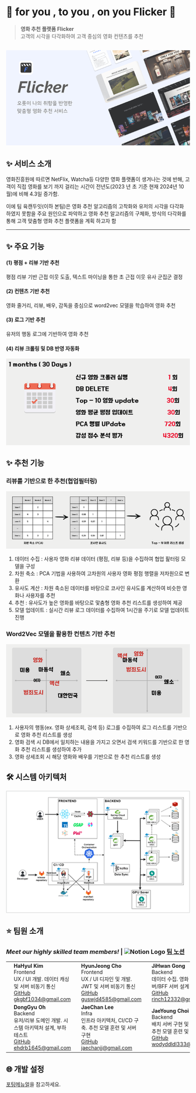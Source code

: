 # 🌙 for you , to you , on you Flicker 🌟

> **영화 추천 플랫폼 Flicker**  
> 고객의 시각을 다각화하여 고객 중심의 영화 컨텐츠를 추천

## ![alt text](exec/img/main.png)

## ✨ 서비스 소개

영화진흥원에 따르면 NetFlix, Watcha등 다양한 영화 플랫폼이 생겨나는 것에 반해, 고객이 직접 영화를 보기 까지 걸리는 시간이 전년도(2023 년 초 기준 현재 2024년 10월)에 비해 4.3일 증가함.

이에 팀 육캔두잇(이하 본팀)은 영화 추천 알고리즘의 고착화와 유저의 시각을 다각화 하였지 못함을 주요 원인으로 파악하고 영화 추천 알고리즘의 구체화, 방식의 다각화를 통해 고객 맞춤형 영화 추천 플랫폼을 계획 하고자 함

---

## ✨ 주요 기능

#### (1) 평점 + 리뷰 기반 추천

평점 리뷰 기반 근접 이웃 도출, 텍스트 마이닝을 통한 초 근접 이웃 유사 군집군 결정

#### (2) 컨텐츠 기반 추천

영화 줄거리, 리뷰, 배우, 감독을 중심으로 word2vec 모델을 학습하여 영화 추천

#### (3) 로그 기반 추천

유저의 행동 로그에 기반하여 영화 추천

#### (4) 리뷰 크롤링 및 DB 반영 자동화

![alt text](exec/img/schedule.png)


## ✨ 추천 기능

### **리뷰를 기반으로 한 추천(협업필터링)**

![alt text](exec/img/collabo.png)

1. 데이터 수집 : 사용자 영화 리뷰 데이터 (평점, 리뷰 등)을 수집하여 협업 핉터링 모델을 구성
2. 차원 축소 : PCA 기법을 사용하여 고차원의 사용자 영화 평점 행렬을 저차원으로 변환
3. 유사도 계산 : 차원 축소된 데이터를 바탕으로 코사인 유사도를 계산하여 비슷한 영화나 사용자를 추천
4. 추천 : 유사도가 높은 영화를 바탕으로 맟춤형 영화 추천 리스트를 생성하여 제공
5. 모델 업데이트 : 실시간 리뷰 로그 데이터를 수집하여 1시간을 주기로 모델 업데이트 진행



### **Word2Vec 모델을 활용한 컨텐츠 기반 추천**

![alt text](exec/img/word2vec.png)

1. 사용자의 행동(ex. 영화 상세조회, 검색 등) 로그를 수집하여 로그 리스트를 기반으로 영화 추천 리스트를 생성
2. 영화 검색 시 DB에서 일치하는 내용을 가지고 오면서 검색 키워드를 기반으로 한 영화 추천 리스트를 생성하여 추가
3. 영화 상세조회 시 해당 영화와 배우를 기반으로 한 추천 리스트를 생성

## 🛠️ 시스템 아키텍처

![alt text](exec/img/systenarch.png)

## ⭐ 팀원 소개

### ***Meet our highly skilled team members!*** | <img src="https://upload.wikimedia.org/wikipedia/commons/e/e9/Notion-logo.svg" alt="Notion Logo" width="20"/> [팀 노션](https://snowy-lilac-f3b.notion.site/6-5193ecebfd8643ba9d99d29e3bea2482?pvs=4)

|  |  |  |  |  |   |
|---|---|---|---|---|---|
|![HaHyul Kim](exec/img/hyulKim.jpg) | **HaHyul Kim** <br> Frontend <br> UX / UI 개발. 데이터 캐싱 및 서버 비동기 통신 <br> [GitHub](https://github.com/busangangster) <br> gkgbf1034@gmail.com |![HyunJeong Cho](exec/img/jeong.jpg)| **HyunJeong Cho**  <br> Frontend <br>  UX / UI 디자인 및 개발. <br> JWT 및 서버 비동기 통신 <br> [GitHub](https://github.com/hyunjeongg11) <br> guswjd4585@gmail.com| ![HaHyul Kim](exec/img/jihwan.jpg) | **JiHwan Gong**  <br> Backend  <br> 데이터 수집. 영화 도메인 서버/BFF 서버 설계 및 구현 <br>[GitHub](https://github.com/izgnok) <br> rinch12332@gmail.com |
|![HyunJeong Cho](exec/img/dong.png)| **DongGyu Oh**  <br> Backend  <br> 유저/리뷰 도메인 개발. 시스템 아키텍처 설계, 부하 테스트  <br> [GitHub](https://github.com/Eastplanet) <br> ehdrb1645@gmail.com|![HaHyul Kim](exec/img/chan.jpg) | **JaeChan Lee** <br> Infra  <br> 인프라 아키텍처, CI/CD 구축. 추천 모델 훈련 및 서버 구현  <br> [GitHub](https://github.com/jaechanjj)  <br> jaechanjj@gmail.com |![HyunJeong Cho](exec/img/jae.jpg)| **JaeYoung Choi**  <br> Backend  <br> 배치 서버 구현 및 ERD 설계. 추천 모델 훈련 및 서버 구현  <br> [GitHub](https://github.com/wodyddldl333) <br> wodyddldl333@naver.com|


## 🌐 개발 설정

[포팅메뉴얼](https://lab.ssafy.com/s11-bigdata-recom-sub1/S11P21E206/-/blob/master/exec/%EB%B0%B0%ED%8F%AC%20%EA%B0%80%EC%9D%B4%EB%93%9C%20%EB%AC%B8%EC%84%9C.pdf?ref_type=heads)을 참고하세요.